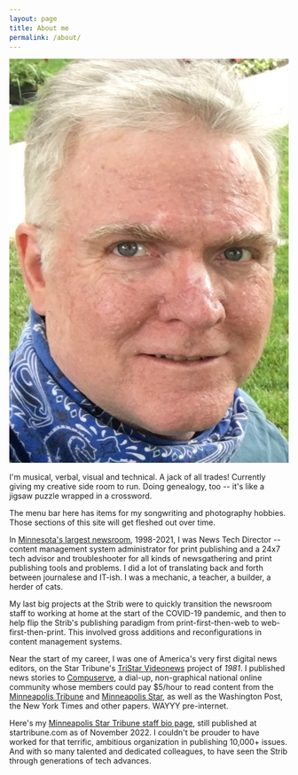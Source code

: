 ```yaml
---
layout: page
title: About me
permalink: /about/
---
```


<img class="col one right" src="/img/prof_pic.jpg">

<span class="contacticon left">
	<a href="mailto:dan@danbarnes.net"><i class="fa fa-envelope-square"></i></a>
	<a href="https://twitter.com/danbarnes" target="_blank"><i class="fa fa-twitter-square"></i></a>
	<a href="https://www.linkedin.com/in/danielmartinbarnes/" target="_blank"><i class="fa fa-linkedin-square"></i></a>
	<a href="https://danbarnes.github.io" target="_blank"><i class="fa fa-github-square"></i></a>
	<a href="https://mstdn.social/@danbarnes" target="_blank"><i class="fa fa-brands fa-mastodon"></i></a>
	<a href="https://post.news/danbarnes" target="_blank"><i class="fa fa-cloud-plus"></i></a></span>


I'm musical, verbal, visual and technical. A jack of all trades! Currently giving my creative side room to run. Doing genealogy, too -- it's like a jigsaw puzzle wrapped in a crossword.

The menu bar here has items for my songwriting and photography hobbies. Those sections of this site will get fleshed out over time.

In [Minnesota's largest newsroom](https://startribune.com), 1998-2021, I was News Tech Director -- content management system administrator for print publishing and a 24x7 tech advisor and troubleshooter for all kinds of newsgathering and print publishing tools and problems. I did a lot of translating back and forth between journalese and IT-ish. I was a mechanic, a teacher, a builder, a herder of cats.

My last big projects at the Strib were to quickly transition the newsroom staff to working at home at the start of the COVID-19 pandemic, and then to help flip the Strib's publishing paradigm from print-first-then-web to web-first-then-print. This involved gross additions and reconfigurations in content management systems. 

Near the start of my career, I was one of America's very first digital news editors, on the Star Tribune's [TriStar Videonews](https://www.minnpost.com/braublog/2009/01/star-tribunes-1981-e-edition/) project of *1981*. I published news stories to [Compuserve](https://en.wikipedia.org/wiki/CompuServe), a dial-up, non-graphical national online community whose members could pay $5/hour to read content from the [Minneapolis Tribune](https://preview.redd.it/69wfbu41br591.png) and [Minneapolis Star](https://pbs.twimg.com/media/D3LKjb2W4AEHaWZ.png), as well as the Washington Post, the New York Times and other papers. WAYYY pre-internet.

Here's my [Minneapolis Star Tribune staff bio page](https://www.startribune.com/dan-barnes/6370528), still published at startribune.com as of November 2022. I couldn't be prouder to have worked for that terrific, ambitious organization in publishing 10,000+ issues. And with so many talented and dedicated colleagues, to have seen the Strib through generations of tech advances. 
		
